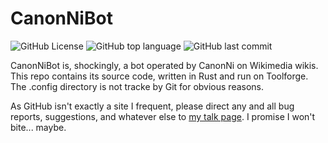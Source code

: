# CanonNiBot
![GitHub License](https://img.shields.io/github/license/canonnizq/canonnibot?style=flat-square)
![GitHub top language](https://img.shields.io/github/languages/top/canonnizq/canonnibot?style=flat-square)
![GitHub last commit](https://img.shields.io/github/last-commit/canonnizq/canonnibot?style=flat-square)


CanonNiBot is, shockingly, a bot operated by CanonNi on Wikimedia wikis. This repo contains its source code, written in Rust and run on Toolforge. The .config directory is not tracke by Git for obvious reasons.

As GitHub isn't exactly a site I frequent, please direct any and all bug reports, suggestions, and whatever else to [my talk page](https://en.wikipedia.org/User_talk:CanonNi). I promise I won't bite... maybe.